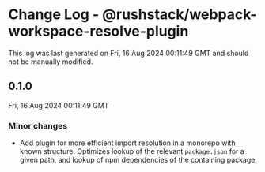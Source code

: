 # Change Log - @rushstack/webpack-workspace-resolve-plugin

This log was last generated on Fri, 16 Aug 2024 00:11:49 GMT and should not be manually modified.

## 0.1.0
Fri, 16 Aug 2024 00:11:49 GMT

### Minor changes

- Add plugin for more efficient import resolution in a monorepo with known structure. Optimizes lookup of the relevant `package.json` for a given path, and lookup of npm dependencies of the containing package.

